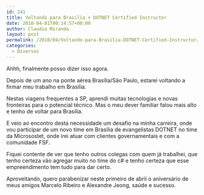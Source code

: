 ```yaml
---
id: 241
title: Voltando para Brasilia + DOTNET Certified Instructor
date: 2010-04-01T00:14:57+00:00
author: Claudio Miranda
layout: post
permalink: /2010/04/Voltando-para-Brasilia-DOTNET-Certified-Instructor/
categories:
  - Diversos
---
```

Ahhh, finalmente posso dizer isso agora. 

Depois de um ano na ponte aérea Brasília/São Paulo, estarei voltando a firmar meu trabalho em Brasília. 

Nestas viagens frequentes a SP, aprendi muitas tecnologias e novas fronteiras para o potencial técnico. Mas o meu dever familiar falou mais alto e tenho de voltar para Brasília. 

E veio ao encontro desta necessidade um desafio na minha carreira, onde vou participar de um novo time em Brasília de evangelistas DOTNET no time da Microsostet, onde irei atuar com clientes governamentais e com a comunidade FSF. 

Fiquei contente de ver que tenho outros colegas com quem já trabalhei, que tenho certeza vão agregar muito no time do c# e tenho certeza que esse empreendimento tem tudo para dar certo. 

Aproveitando, quero parabenizar neste primeiro de abril o aniversário de meus amigos Marcelo Ribeiro e Alexandre Jeong, saúde e sucesso.